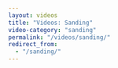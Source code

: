 ```yaml
---
layout: videos
title: "Videos: Sanding"
video-category: "sanding"
permalink: "/videos/sanding/"
redirect_from:
  - "/sanding/"
---
```

